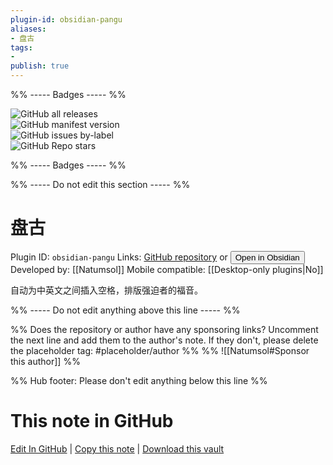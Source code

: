 ```yaml
---
plugin-id: obsidian-pangu
aliases:
- 盘古
tags: 
- 
publish: true
---
```


%% ----- Badges ----- %%

![GitHub all releases](https://img.shields.io/github/downloads/Natumsol/obsidian-pangu/total?color=573E7A&logo=github&style=for-the-badge)   
![GitHub manifest version](https://img.shields.io/github/manifest-json/v/Natumsol/obsidian-pangu?color=573E7A&logo=github&style=for-the-badge)   
![GitHub issues by-label](https://img.shields.io/github/issues/Natumsol/obsidian-pangu/help%20wanted?color=573E7A&logo=github&style=for-the-badge)   
![GitHub Repo stars](https://img.shields.io/github/stars/Natumsol/obsidian-pangu?color=573E7A&logo=github&style=for-the-badge)

%% ----- Badges ----- %%

%% ----- Do not edit this section ----- %%

# 盘古

Plugin ID: `obsidian-pangu`
Links: [GitHub repository](https://github.com/Natumsol/obsidian-pangu) or [<button id=HH>Open in Obsidian</button>](obsidian://goto-plugin?id=obsidian-pangu)
Developed by: [[Natumsol]]
Mobile compatible: [[Desktop-only plugins|No]]

自动为中英文之间插入空格，排版强迫者的福音。

%% ----- Do not edit anything above this line ----- %% 

%% Does the repository or author have any sponsoring links? Uncomment the next line and add them to the author's note. If they don't, please delete the placeholder tag: #placeholder/author %%
%% ![[Natumsol#Sponsor this author]] %%

%% Hub footer: Please don't edit anything below this line %%

# This note in GitHub

<span class="git-footer">[Edit In GitHub](https://github.dev/obsidian-community/obsidian-hub/blob/main/02%20-%20Community%20Expansions/02.05%20All%20Community%20Expansions/Plugins/obsidian-pangu.md "git-hub-edit-note") | [Copy this note](https://raw.githubusercontent.com/obsidian-community/obsidian-hub/main/02%20-%20Community%20Expansions/02.05%20All%20Community%20Expansions/Plugins/obsidian-pangu.md "git-hub-copy-note") | [Download this vault](https://github.com/obsidian-community/obsidian-hub/archive/refs/heads/main.zip "git-hub-download-vault") </span>